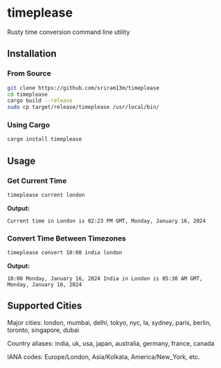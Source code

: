 # timeplease

Rusty time conversion command line utility

## Installation

### From Source
```bash
git clone https://github.com/sriram13m/timeplease
cd timeplease
cargo build --release
sudo cp target/release/timeplease /usr/local/bin/
```

### Using Cargo
```bash
cargo install timeplease
```

## Usage

### Get Current Time
```bash
timeplease current london
```

**Output:**
```
Current time in London is 02:23 PM GMT, Monday, January 16, 2024
```

### Convert Time Between Timezones
```bash
timeplease convert 10:00 india london
```

**Output:**
```
10:00 Monday, January 16, 2024 India in London is 05:30 AM GMT, Monday, January 16, 2024
```

## Supported Cities

Major cities: london, mumbai, delhi, tokyo, nyc, la, sydney, paris, berlin, toronto, singapore, dubai

Country aliases: india, uk, usa, japan, australia, germany, france, canada

IANA codes: Europe/London, Asia/Kolkata, America/New_York, etc.
